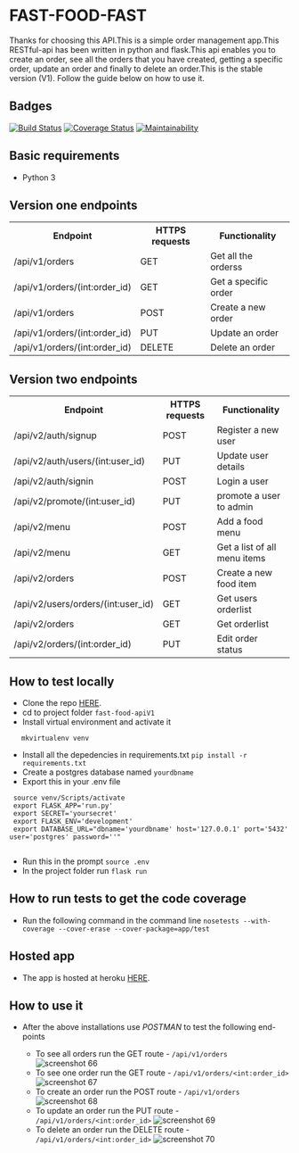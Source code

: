 # FAST-FOOD-FAST

 Thanks for choosing this API.This is a simple order management app.This RESTful-api has been written in python and flask.This api enables you to create an order, see all the orders that you have created, getting a specific order, update an order and finally to delete an order.This is the stable version (V1). Follow the guide below on how to use it.

## Badges

[![Build Status](https://travis-ci.com/TeamoreA/fast-food-apiV1.svg?branch=fixes-160551023)](https://travis-ci.com/TeamoreA/fast-food-apiV1)
[![Coverage Status](https://coveralls.io/repos/github/TeamoreA/fast-food-apiV1/badge.svg?branch=develop)](https://coveralls.io/github/TeamoreA/fast-food-apiV1?branch=develop)
[![Maintainability](https://api.codeclimate.com/v1/badges/875efc35a9ff3f32e748/maintainability)](https://codeclimate.com/github/TeamoreA/fast-food-apiV1/maintainability)

## Basic requirements
- Python 3


## Version one endpoints 
<table>
  <tr>
    <th>Endpoint</th>
    <th>HTTPS requests</th>
    <th>Functionality</th>
  </tr>
  <tr>
    <td> /api/v1/orders </td>
    <td>GET</td>
    <td>Get all the orderss</td>
  </tr>
  </tr>
  <tr>
    <td> /api/v1/orders/(int:order_id) </td>
    <td>GET</td>
    <td>Get a specific order</td>
  </tr>
  <tr>
    <td> /api/v1/orders </td>
    <td>POST</td>
    <td>Create a new order</td>
  </tr>
  <tr>
    <td> /api/v1/orders/(int:order_id) </td>
    <td>PUT</td>
    <td>Update an order</td>
  </tr>
  <tr>
    <td> /api/v1/orders/(int:order_id) </td>
    <td>DELETE</td>
    <td>Delete an order</td>
  </tr>
</table>

## Version two endpoints 
<table>
  <tr>
    <th>Endpoint</th>
    <th>HTTPS requests</th>
    <th>Functionality</th>
  </tr>
  <tr>
    <td> /api/v2/auth/signup </td>
    <td>POST</td>
    <td>Register a new user</td>
  </tr>
 <tr>
    <td> /api/v2/auth/users/(int:user_id) </td>
    <td>PUT</td>
    <td>Update user details</td>
  </tr>
  </tr>
  <tr>
    <td> /api/v2/auth/signin </td>
    <td>POST</td>
    <td>Login a user</td>
  </tr>
  <tr>
    <td> /api/v2/promote/(int:user_id) </td>
    <td>PUT</td>
    <td>promote a user to admin</td>
  </tr>
  <tr>
    <td> /api/v2/menu </td>
    <td>POST</td>
    <td>Add a food menu</td>
  </tr>
  <tr>
    <td> /api/v2/menu </td>
    <td>GET</td>
    <td>Get a list of all menu items</td>
  </tr>
  <tr>
    <td> /api/v2/orders </td>
    <td>POST</td>
    <td>Create a new food item</td>
  </tr>
  <tr>
    <td> /api/v2/users/orders/(int:user_id) </td>
    <td>GET</td>
    <td>Get users orderlist</td>
  </tr>
  <tr>
    <td> /api/v2/orders </td>
    <td>GET</td>
    <td>Get orderlist</td>
  </tr>
  <tr>
    <td> /api/v2/orders/(int:order_id) </td>
    <td>PUT</td>
    <td>Edit order status</td>
  </tr>
  
</table>


## How to test locally

- Clone the repo [HERE](https://github.com/TeamoreA/fast-food-apiV1).
- cd to project folder `fast-food-apiV1`
- Install virtual environment and activate it
 ```pip install virtualenv
    mkvirtualenv venv
  ```   
- Install all the depedencies in requirements.txt
`pip install -r requirements.txt`
- Create a postgres database named `yourdbname`
- Export this in your .env file
 ```
  source venv/Scripts/activate
  export FLASK_APP='run.py'
  export SECRET='yoursecret'
  export FLASK_ENV='development'
  export DATABASE_URL="dbname='yourdbname' host='127.0.0.1' port='5432' user='postgres' password=''"


```
- Run this in the prompt `source .env`
- In the project folder run `flask run`

## How to run tests to get the code coverage
- Run the following command in the command line `nosetests --with-coverage --cover-erase --cover-package=app/test`
## Hosted app
- The app is hosted at heroku [HERE](https://andela-food-api.herokuapp.com/).
## How to use it

- After the above installations use *POSTMAN* to test the following end-points
    
    - To see all orders run the GET route - `/api/v1/orders`
    ![screenshot 66](https://user-images.githubusercontent.com/29709981/45215245-8a091880-b2a5-11e8-85ba-c0d8f32ef22b.png)
    - To see one order run the GET route - `/api/v1/orders/<int:order_id>`
     ![screenshot 67](https://user-images.githubusercontent.com/29709981/45215266-9b522500-b2a5-11e8-96fa-256cd04fe3db.png)
    - To create an order run the POST route - `/api/v1/orders`
    ![screenshot 68](https://user-images.githubusercontent.com/29709981/45215276-a3aa6000-b2a5-11e8-98b9-4015f78eb547.png)
    - To update an order run the PUT route - `/api/v1/orders/<int:order_id>`
    ![screenshot 69](https://user-images.githubusercontent.com/29709981/45215281-a9a04100-b2a5-11e8-9d8d-d33ffc740a8e.png)
    - To delete an order run the DELETE route - `/api/v1/orders/<int:order_id>`
    ![screenshot 70](https://user-images.githubusercontent.com/29709981/45215293-b58c0300-b2a5-11e8-9c34-ce431663f814.png)

 
